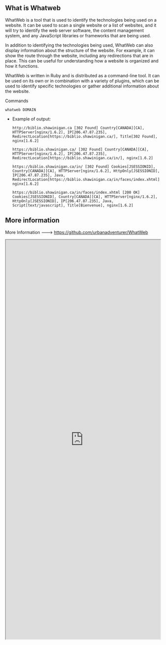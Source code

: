 
## What is Whatweb

WhatWeb is a tool that is used to identify the technologies being used on a website. It can be used to scan a single website or a list of websites, and it will try to identify the web server software, the content management system, and any JavaScript libraries or frameworks that are being used.

In addition to identifying the technologies being used, WhatWeb can also display information about the structure of the website. For example, it can show the route through the website, including any redirections that are in place. This can be useful for understanding how a website is organized and how it functions.

WhatWeb is written in Ruby and is distributed as a command-line tool. It can be used on its own or in combination with a variety of plugins, which can be used to identify specific technologies or gather additional information about the website.

Commands
```
whatweb DOMAIN
```

- Example of output:
    
    
    
    
    
    
    
    ```
	http://biblio.shawinigan.ca [302 Found] Country[CANADA][CA], HTTPServer[nginx/1.6.2], IP[206.47.87.235], RedirectLocation[https://biblio.shawinigan.ca/], Title[302 Found], nginx[1.6.2]
	
	https://biblio.shawinigan.ca/ [302 Found] Country[CANADA][CA], HTTPServer[nginx/1.6.2], IP[206.47.87.235], RedirectLocation[https://biblio.shawinigan.ca/in/], nginx[1.6.2]
	
	https://biblio.shawinigan.ca/in/ [302 Found] Cookies[JSESSIONID], Country[CANADA][CA], HTTPServer[nginx/1.6.2], HttpOnly[JSESSIONID], IP[206.47.87.235], Java, RedirectLocation[https://biblio.shawinigan.ca/in/faces/index.xhtml], nginx[1.6.2]
	 
	https://biblio.shawinigan.ca/in/faces/index.xhtml [200 OK] Cookies[JSESSIONID], Country[CANADA][CA], HTTPServer[nginx/1.6.2], HttpOnly[JSESSIONID], IP[206.47.87.235], Java, Script[text/javascript], Title[Bienvenue], nginx[1.6.2]
	
	```



## More information

More Information ---> https://github.com/urbanadventurer/WhatWeb

<iframe src="https://github.com/urbanadventurer/WhatWeb" width="100%" height="1300"></iframe>